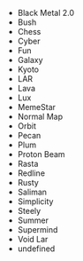 - Black Metal 2.0
- Bush
- Chess
- Cyber
- Fun
- Galaxy
- Kyoto
- LAR
- Lava
- Lux
- MemeStar
- Normal Map
- Orbit
- Pecan
- Plum
- Proton Beam
- Rasta
- Redline
- Rusty
- Saliman
- Simplicity
- Steely
- Summer
- Supermind
- Void Lar
- undefined
